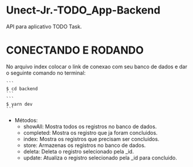 # Unect-Jr.-TODO_App-Backend
API para aplicativo TODO Task.

# CONECTANDO E RODANDO
 No arquivo index colocar o link de conexao com seu banco de dados e dar o seguinte comando no terminal:

    ```
    $ cd backend
    ```
    ```
    $ yarn dev
    ```

- Métodos:
    - showAll: Mostra todos os registros no banco de dados.
    - completed: Mostra os registro que ja foram concluidos.
    - index: Mostra os registros que precisam ser concluidos.
    - store: Armazenas os registros no banco de dados.
    - deleta: Deleta o registro selecionado pela _id.
    - update:  Atualiza o registro selecionado pela _id para concluido.
